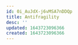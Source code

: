 ```yaml
---
id: 0i_AuJdX-j6vMSA7nDDQp
title: Antifragility
desc: ''
updated: 1643723096366
created: 1643723096366
---
```


